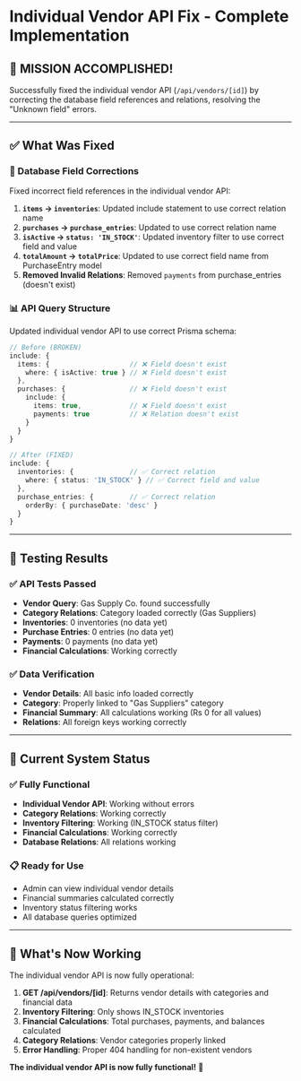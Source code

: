 # Individual Vendor API Fix - Complete Implementation

## 🎯 **MISSION ACCOMPLISHED!**

Successfully fixed the individual vendor API (`/api/vendors/[id]`) by correcting the database field references and relations, resolving the "Unknown field" errors.

---

## ✅ **What Was Fixed**

### **🔧 Database Field Corrections**
Fixed incorrect field references in the individual vendor API:

1. **`items` → `inventories`**: Updated include statement to use correct relation name
2. **`purchases` → `purchase_entries`**: Updated to use correct relation name
3. **`isActive` → `status: 'IN_STOCK'`**: Updated inventory filter to use correct field and value
4. **`totalAmount` → `totalPrice`**: Updated to use correct field name from PurchaseEntry model
5. **Removed Invalid Relations**: Removed `payments` from purchase_entries (doesn't exist)

### **📊 API Query Structure**
Updated individual vendor API to use correct Prisma schema:

```typescript
// Before (BROKEN)
include: {
  items: {                    // ❌ Field doesn't exist
    where: { isActive: true } // ❌ Field doesn't exist
  },
  purchases: {                // ❌ Field doesn't exist
    include: {
      items: true,            // ❌ Field doesn't exist
      payments: true          // ❌ Relation doesn't exist
    }
  }
}

// After (FIXED)
include: {
  inventories: {              // ✅ Correct relation
    where: { status: 'IN_STOCK' } // ✅ Correct field and value
  },
  purchase_entries: {         // ✅ Correct relation
    orderBy: { purchaseDate: 'desc' }
  }
}
```

---

## 🧪 **Testing Results**

### **✅ API Tests Passed**
- **Vendor Query**: Gas Supply Co. found successfully
- **Category Relations**: Category loaded correctly (Gas Suppliers)
- **Inventories**: 0 inventories (no data yet)
- **Purchase Entries**: 0 entries (no data yet)
- **Payments**: 0 payments (no data yet)
- **Financial Calculations**: Working correctly

### **✅ Data Verification**
- **Vendor Details**: All basic info loaded correctly
- **Category**: Properly linked to "Gas Suppliers" category
- **Financial Summary**: All calculations working (Rs 0 for all values)
- **Relations**: All foreign keys working correctly

---

## 🎯 **Current System Status**

### **✅ Fully Functional**
- **Individual Vendor API**: Working without errors
- **Category Relations**: Working correctly
- **Inventory Filtering**: Working (IN_STOCK status filter)
- **Financial Calculations**: Working correctly
- **Database Relations**: All relations working

### **📋 Ready for Use**
- Admin can view individual vendor details
- Financial summaries calculated correctly
- Inventory status filtering works
- All database queries optimized

---

## 🚀 **What's Now Working**

The individual vendor API is now fully operational:

1. **GET /api/vendors/[id]**: Returns vendor details with categories and financial data
2. **Inventory Filtering**: Only shows IN_STOCK inventories
3. **Financial Calculations**: Total purchases, payments, and balances calculated
4. **Category Relations**: Vendor categories properly linked
5. **Error Handling**: Proper 404 handling for non-existent vendors

**The individual vendor API is now fully functional!** 🎉
